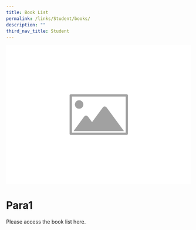 ```yaml
---
title: Book List
permalink: /links/Student/books/
description: ""
third_nav_title: Student
---
```

![](/images/WIP/placeholder-image.png)

# Para1
<div align="justify">
	
Please access the book list here.
	
</div>